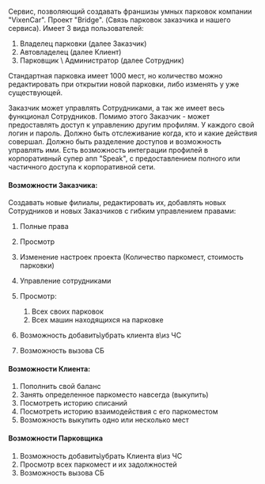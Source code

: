
Сервис, позволяющий создавать франшизы умных парковок компании "VixenCar". Проект "Bridge". (Связь парковок заказчика и нашего сервиса).
Имеет 3 вида пользователей:
1. Владелец парковки (далее Заказчик)
2. Автовладелец (далее Клиент)
3. Парковщик \\ Администратор (далее Сотрудник)

Стандартная парковка имеет 1000 мест, но количество можно редактировать при открытии новой парковки, либо изменять у уже существующей.

Заказчик может управлять Сотрудниками, а так же имеет весь функционал Сотрудников. Помимо этого Заказчик - может предоставлять доступ к управлению другим профилям. 
У каждого свой логин и пароль. Должно быть отслеживание когда, кто и какие действия совершал. Должно быть разделение доступов и возможность управлять ими. Есть возможность интеграции профилей в корпоративный супер апп "Speak", с предоставлением полного или частичного доступа к корпоративной сети. 

#### Возможности Заказчика:
Создавать новые филиалы, редактировать их, добавлять новых Сотрудников и новых Заказчиков с гибким управлением правами:
1. Полные права 
2. Просмотр
3. Изменение настроек проекта (Количество паркомест,  стоимость парковки)
4. Управление сотрудниками

1. Просмотр:
	1. Всех своих парковок
	2. Всех машин находящихся на парковке
2. Возможность добавить\\убрать клиента в\\из ЧС
3. Возможность вызова СБ

#### Возможности Клиента:
1. Пополнить свой баланс 
2. Занять определенное паркоместо навсегда (выкупить)
3. Посмотреть историю списаний
4. Посмотреть историю взаимодействия с его паркоместом
5. Возможность выкупить одно или несколько мест

#### Возможности Парковщика
1. Возможность добавить\\убрать Клиента в\\из ЧС
2. Просмотр всех паркомест и их задолжностей
3. Возможность вызова СБ